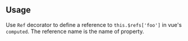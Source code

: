 ## Usage

Use `Ref` decorator to define a reference to `this.$refs['foo']` in vue's `computed`. The reference name is the name of property.

[](./code-usage.ts ':include :type=code typescript')